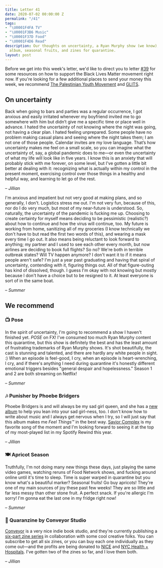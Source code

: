 ```yaml
---
title: Letter 41
date: 2020-07-02 00:00:00 Z
permalink: "/41"
tags:
- "\U0001F4FA TV"
- "\U0001F3B6 Music"
- "\U0001F37D️ Food"
- "\U0001F4D6 Read"
description: Our thoughts on uncertainty, a Ryan Murphy show (we know), a sad girl
  album, seasonal fruits, and zines for quarantine.
layout: post
---
```


Before we get into this week's letter, we'd like to direct you to letter [#39](/39) for some resources on how to support the Black Lives Matter movement right now. If you're looking for a few additional places to send your money this week, we recommend [The Palestinian Youth Movement](https://www.pymusa.com/donations) and [GLITS](https://www.glitsinc.org).

## On uncertainty

Back when going to bars and parties was a regular occurrence, I got anxious and easily irritated whenever my boyfriend invited me to go somewhere with him but didn’t give me a specific time or place well in advance. I hated the uncertainty of not knowing where the night was going, not having a clear plan. I hated feeling unprepared. Some people have no problem making casual plans and seeing where the night takes them; I am not one of those people. Calendar invites are my love language. That’s how uncertainty makes me feel on a small scale, so you can imagine what the uncertainty of, say, a global pandemic does to me—or even the uncertainty of what my life will look like in five years. I know this is an anxiety that will probably stick with me forever, on some level, but I've gotten a little bit better at dealing with it: recognizing what is actually within my control in the present moment, exercising control over those things in a healthy and helpful way, and learning to let go of the rest.

– *Jillian*

I'm anxious and impatient but not very good at making plans, and so generally, I don't. Logistics stress me out. I'm not very fun, because of this, nor do I do very much, but most of my near-future is understood. So, naturally, the uncertainty of the pandemic is fucking me up. Choosing to create certainty for myself means deciding to be pessimistic (realistic?) about how to continue and how the virus will continue, too. My future is working from home, sanitizing all of my groceries (I know technically we don't have to but read the first two words of this), and wearing a mask every time I go out. It also means being reluctant to look forward to anything; my partner and I used to see each other every month, but now airlines are deciding to book full flights? So no? We're both in terrible outbreak states? Will TV happen anymore? I don't want it to if it means people aren't safe? I'm just a year past graduating and having that spiral of uncertainty, contending with it, figuring things out. All of that figure-outing has kind of dissolved, though. I guess I'm okay with not knowing but mostly because I don't have a choice but to be resigned to it. At least everyone is sort of in the same boat.

– *Summer*

## We recommend

### 📺 Pose

In the spirit of uncertainty, I'm going to recommend a show I haven't finished yet. *POSE* on FX! I've consumed too much Ryan Murphy content this quarantine, but this show is definitely the best and has the least amount of frustrating trademarks of Ryan Murphy shows. It's shot beautifully, the cast is stunning and talented, and there are hardly any white people in sight. :) When an episode is feel-good, I cry, when an episode is heart-wrenching, I cry, and if there's anything I need during quarantine it's honestly different emotional triggers besides "general despair and hopelessness." Season 1 and 2 are both streaming on Netflix!

– *Summer*

### 🎶 Punisher by Phoebe Bridgers

Phoebe Bridgers is and will always be my sad girl queen, and she has a [new album](https://open.spotify.com/album/2xECuqnvvmVktV7UO8Dd3s) to help you lean into your sad girl-ness, too. I don't know how to write about music and I always get nervous when I try, so I will just say that this album makes me *Feel Things™* in the best way. [Savior Complex](https://open.spotify.com/track/4BNew3AqFCvABdFsYMRiyB?si=SmZThXRySQ-4DXq0ku-UUQ) is my favorite song of the moment and I'm looking forward to seeing it at the top of my most-played list in my Spotify Rewind this year.

– *Jillian*

### 🍽️ Apricot Season

Truthfully, I'm not doing many new things these days, just playing the same video games, watching reruns of Food Network shows, and fucking around online until it's time to sleep. Time is super warped in quarantine but you know what's a beautiful marker? Seasonal fruits! Go buy apricots! They're one of my main sources of joy these past few weeks! They are so little and far less messy than other stone fruit. A perfect snack. If you're allergic I'm sorry! I'm gonna eat the last one in my fridge right now!

– *Summer*

### 📖 Quaranzine by Conveyor Studio

[Conveyor](https://conveyor.studio/shop/qz-subscription) is a very nice indie book studio, and they're currently publishing a [six-part zine series](https://conveyor.studio/shop/qz-subscription) in collaboration with some cool creative folks. You can subscribe to get all six zines, or you can buy each one individually as they come out—and the profits are being donated to [NICE](https://www.nynice.org) and [NYC Health + Hospitals](https://www.nychealthandhospitals.org). I've gotten two of the zines so far, and I love them both.

– *Jillian*
